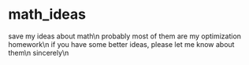# math_ideas
save my ideas about math\n
probably most of them are my optimization homework\n
if you have some better ideas, please let me know about them\n
sincerely\n

